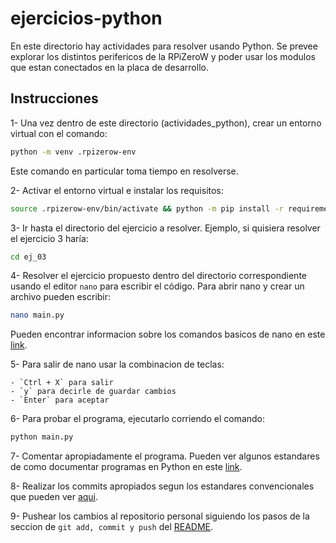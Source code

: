 # ejercicios-python

En este directorio hay actividades para resolver usando Python. Se prevee explorar los distintos perifericos de la RPiZeroW y poder usar los modulos que estan conectados en la placa de desarrollo.

## Instrucciones

1- Una vez dentro de este directorio (actividades_python), crear un entorno virtual con el comando:

```bash
python -m venv .rpizerow-env
```

Este comando en particular toma tiempo en resolverse.

2- Activar el entorno virtual e instalar los requisitos:

```bash
source .rpizerow-env/bin/activate && python -m pip install -r requirements.txt
```

3- Ir hasta el directorio del ejercicio a resolver. Ejemplo, si quisiera resolver el ejercicio 3 haría:

```bash
cd ej_03
```

4- Resolver el ejercicio propuesto dentro del directorio correspondiente usando el editor `nano` para escribir el código. Para abrir nano y crear un archivo pueden escribir:

```bash
nano main.py
```

Pueden encontrar informacion sobre los comandos basicos de nano en este [link](https://www.cheatsheet.wtf/Nano/).

5- Para salir de nano usar la combinacion de teclas:

    - `Ctrl + X` para salir
    - `y` para decirle de guardar cambios
    - `Enter` para aceptar

6- Para probar el programa, ejecutarlo corriendo el comando:

```bash
python main.py
```

7- Comentar apropiadamente el programa. Pueden ver algunos estandares de como documentar programas en Python en este [link](https://realpython.com/documenting-python-code/).

8- Realizar los commits apropiados segun los estandares convencionales que pueden ver [aqui](https://www.conventionalcommits.org/en/v1.0.0/).

9- Pushear los cambios al repositorio personal siguiendo los pasos de la seccion de `git add, commit y push` del [README](../README.md).
